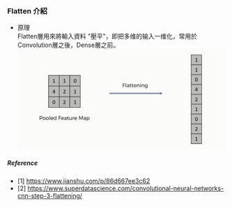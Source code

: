 ### Flatten 介紹
- 原理<BR>
Flatten層用來將輸入資料 "壓平"，即把多维的输入一维化，常用於 Convolution層之後，Dense層之前。
![avatar](./img/flatten1.jpg)<BR>

##### Reference
- [1] https://www.jianshu.com/p/86d667ee3c62
- [2] https://www.superdatascience.com/convolutional-neural-networks-cnn-step-3-flattening/
